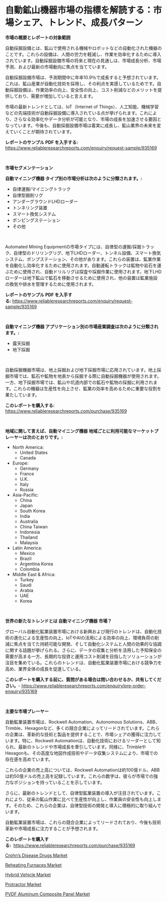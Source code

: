 <p><h1>自動鉱山機器市場の指標を解読する：市場シェア、トレンド、成長パターン</h1></p><p><strong>市場の概要とレポートの対象範囲</strong></p>
<p><p>自動採掘設備とは、鉱山で使用される機械やロボットなどの自動化された機器のことです。これらの設備は、人間の労力を軽減し、作業を効率化するために導入されています。自動採掘設備市場の将来と現在の見通しは、市場成長分析、市場予測、および最新の市場動向に焦点を当てています。</p><p>自動採掘設備市場は、予測期間中に年率10.9％で成長すると予想されています。これは、鉱山産業が自動化技術を採用し、その利点を実感しているためです。自動採掘設備は、作業効率の向上、安全性の向上、コスト削減などのメリットを提供しており、需要が増加していると言えます。</p><p>市場の最新トレンドとしては、IoT（Internet of Things）、人工知能、機械学習などの先端技術が自動採掘設備に導入されている点が挙げられます。これにより、さらなる効率化やデータ分析が可能となり、市場の成長を加速させる要因となっています。今後も、自動採掘設備市場は着実に成長し、鉱山業界の未来を変えていくことが期待されています。</p></p>
<p><strong>レポートのサンプル PDF を入手する:</strong> <a href="https://www.reliableresearchreports.com/enquiry/request-sample/935169">https://www.reliableresearchreports.com/enquiry/request-sample/935169</a></p>
<p>&nbsp;</p>
<p><strong>市場セグメンテーション</strong></p>
<p><strong>自動マイニング機器 タイプ別の市場分析は次のように分類されます。:</strong></p>
<p><ul><li>自律運搬/マイニングトラック</li><li>自律型掘削リグ</li><li>アンダーグラウンドLHDローダー</li><li>トンネリング装置</li><li>スマート換気システム</li><li>ポンピングステーション</li><li>その他</li></ul></p>
<p>&nbsp;</p>
<p><p>Automated Mining Equipmentの市場タイプには、自律型の運搬/採掘トラック、自律型のドリリングリグ、地下LHDローダー、トンネル設備、スマート換気システム、ポンプステーション、その他があります。これらの装置は、鉱業作業を自動化し効率化するために使用されます。自動運転トラックは鉱物や岩石を運ぶために使用され、自動ドリルリグは探査や採掘作業に使用されます。地下LHDローダーは地下鉱山で鉱石を移動させるために使用され、他の装置は鉱業施設の換気や排水を管理するために使用されます。</p></p>
<p><strong>レポートのサンプル PDF を入手する:</strong>&nbsp;<a href="https://www.reliableresearchreports.com/enquiry/request-sample/935169">https://www.reliableresearchreports.com/enquiry/request-sample/935169</a></p>
<p>&nbsp;</p>
<p><strong> 自動マイニング機器 アプリケーション別の市場産業調査は次のように分類されます。:</strong></p>
<p><ul><li>露天採掘</li><li>地下採掘</li></ul></p>
<p>&nbsp;</p>
<p><p>自動採掘機器市場は、地上採掘および地下採掘市場に応用されています。地上採掘市場では、鉱石や鉱物を地表から採掘する際に自動採掘機器が使用されます。一方、地下採掘市場では、鉱山や坑道内部での鉱石や鉱物の採掘に利用されます。これらの機器は生産性を向上させ、鉱業の効率を高めるために重要な役割を果たしています。</p></p>
<p><strong>このレポートを購入する:</strong>&nbsp; <a href="https://www.reliableresearchreports.com/purchase/935169">https://www.reliableresearchreports.com/purchase/935169</a></p>
<p>&nbsp;</p>
<p><strong>地域に関して言えば、自動マイニング機器 地域ごとに利用可能なマーケットプレーヤーは次のとおりです。:</strong></p>
<p><ul>
    <li>
        North America:
        <ul>
            <li>United States</li>
            <li>Canada</li>
        </ul>
    </li>
    <li>
        Europe:
        <ul>
            <li>Germany</li>
            <li>France</li>
            <li>U.K.</li>
            <li>Italy</li>
            <li>Russia</li>
        </ul>
    </li>
    <li>
        Asia-Pacific:
        <ul>
            <li>China</li>
            <li>Japan</li>
            <li>South Korea</li>
            <li>India</li>
            <li>Australia</li>
            <li>China Taiwan</li>
            <li>Indonesia</li>
            <li>Thailand</li>
            <li>Malaysia</li>
        </ul>
    </li>
    <li>
        Latin America:
        <ul>
            <li>Mexico</li>
            <li>Brazil</li>
            <li>Argentina Korea</li>
            <li>Colombia</li>
        </ul>
    </li>
    <li>
        Middle East & Africa:
        <ul>
            <li>Turkey</li>
            <li>Saudi</li>
            <li>Arabia</li>
            <li>UAE</li>
            <li>Korea</li>
        </ul>
    </li>
    </ul></p>
<p>&nbsp;</p>
<p><strong>世界の新たなトレンドとは 自動マイニング機器 市場？</strong></p>
<p><p>グローバル自動化鉱業装置市場における新興および現行のトレンドは、自動化技術の進化による生産性の向上、IoTやAIの活用による効率の向上、環境負荷の削減に焦点を当てた持続可能な開発、そして自動化システムと人間の効果的な協調に関する話題が挙げられる。さらに、データの収集と分析を活用した予知保全の需要が高まる一方、長期的な投資と運用コスト削減を目指したソリューションが注目を集めている。これらのトレンドは、自動化鉱業装置市場における競争力を高め、業界全体の成長を促進している。</p></p>
<p><strong>このレポートを購入する前に、質問がある場合は問い合わせるか、共有してください。</strong>- <a href="https://www.reliableresearchreports.com/enquiry/pre-order-enquiry/935169">https://www.reliableresearchreports.com/enquiry/pre-order-enquiry/935169</a></p>
<p>&nbsp;</p>
<p><strong>主要な市場プレーヤー</strong></p>
<p><p>自動鉱業装置市場は、Rockwell Automation、Autonomous Solutions、ABB、Trimble、Hexagonなど、多くの競合企業によってリードされています。これらの企業は、革新的な技術と製品を提供することで、市場シェアの獲得に注力しています。特に、Rockwell Automationは、自動化技術におけるリーダーとして知られ、最新のトレンドや市場成長を牽引しています。同様に、TrimbleやHexagonも、その高度な地図作成技術やデータ収集システムにより、市場での存在感を高めています。</p><p>これらの企業の売上高については、Rockwell Automationは約100億ドル、ABBは約50億ドルの売上高を記録しています。これらの数字は、彼らが市場での強力なポジションを持っていることを示しています。</p><p>さらに、最新のトレンドとして、自律型鉱業装置の導入が注目されています。これにより、従来の鉱山作業に比べて生産性が向上し、作業員の安全性も向上します。そのため、これらの企業は、自律型技術の開発と導入に積極的に取り組んでいます。</p><p>自動鉱業装置市場は、これらの競合企業によってリードされており、今後も技術革新や市場成長に注力することが予想されます。</p></p>
<p><strong>このレポートを購入する:</strong>&nbsp;&nbsp;<a href="https://www.reliableresearchreports.com/purchase/935169">https://www.reliableresearchreports.com/purchase/935169</a></p>
<p><p><a href="https://carnation-joke-41f.notion.site/Crohn-s-Disease-Drugs-Market-Research-Report-Unlocks-Analysis-on-the-Market-Financial-Status-Market-3eb690c4561e4b199feff2b4376242c6">Crohn’s Disease Drugs Market</a></p><p><a href="https://github.com/ChiragRp1/Market-Research-Report-List-3/blob/main/reheating-furnaces-market.md">Reheating Furnaces Market</a></p><p><a href="https://extreme-scabiosa-c81.notion.site/Hybrid-Vehicle-Market-Research-Report-Forecasted-for-Period-from-2024-2031-by-Market-Type-Market-b107ad39a04d4866b9bec7d13fb49984">Hybrid Vehicle Market</a></p><p><a href="https://view.publitas.com/reportprime-1/insights-into-protractor-market-size-analysing-market-share-trends-and-growth-from-2024-to-2031/">Protractor Market</a></p><p><a href="https://view.publitas.com/reportprime-1/pvdf-aluminum-composite-panel-market-research-report-unlocks-analysis-on-the-market-financial-status-market-size-and-market-revenue-upto-2031/">PVDF Aluminum Composite Panel Market</a></p></p>